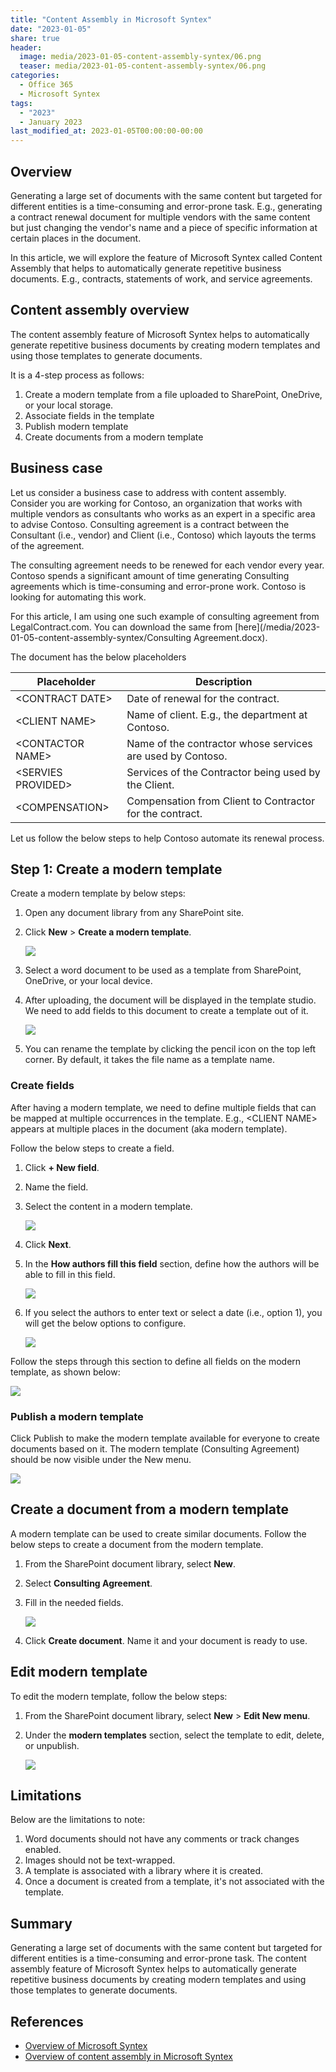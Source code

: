 ```yaml
---
title: "Content Assembly in Microsoft Syntex"
date: "2023-01-05"
share: true
header:
  image: media/2023-01-05-content-assembly-syntex/06.png
  teaser: media/2023-01-05-content-assembly-syntex/06.png
categories:
  - Office 365
  - Microsoft Syntex
tags:
  - "2023"
  - January 2023
last_modified_at: 2023-01-05T00:00:00-00:00
---
```

## Overview

Generating a large set of documents with the same content but targeted for different entities is a time-consuming and error-prone task. E.g., generating a contract renewal document for multiple vendors with the same content but just changing the vendor's name and a piece of specific information at certain places in the document.

In this article, we will explore the feature of Microsoft Syntex called Content Assembly that helps to automatically generate repetitive business documents. E.g., contracts, statements of work, and service agreements.


## Content assembly overview

The content assembly feature of Microsoft Syntex helps to automatically generate repetitive business documents by creating modern templates and using those templates to generate documents.

It is a 4-step process as follows:

1. Create a modern template from a file uploaded to SharePoint, OneDrive, or your local storage.
2. Associate fields in the template
3. Publish modern template
4. Create documents from a modern template


## Business case

Let us consider a business case to address with content assembly. Consider you are working for Contoso, an organization that works with multiple vendors as consultants who works as an expert in a specific area to advise Contoso. Consulting agreement is a contract between the Consultant (i.e., vendor) and Client (i.e., Contoso) which layouts the terms of the agreement.

The consulting agreement needs to be renewed for each vendor every year. Contoso spends a significant amount of time generating Consulting agreements which is time-consuming and error-prone work. Contoso is looking for automating this work.

For this article, I am using one such example of consulting agreement from LegalContract.com. You can download the same from [here](/media/2023-01-05-content-assembly-syntex/Consulting Agreement.docx).

The document has the below placeholders

| **Placeholder** | **Description** |
| --- | --- |
| \<CONTRACT DATE\> | Date of renewal for the contract. |
| \<CLIENT NAME\> | Name of client. E.g., the department at Contoso. |
| \<CONTACTOR NAME\> | Name of the contractor whose services are used by Contoso. |
| \<SERVIES PROVIDED\> | Services of the Contractor being used by the Client. |
| \<COMPENSATION\> | Compensation from Client to Contractor for the contract. |

Let us follow the below steps to help Contoso automate its renewal process.


## Step 1: Create a modern template

Create a modern template by below steps:

1. Open any document library from any SharePoint site.
2. Click **New** \> **Create a modern template**.

    ![](/media/2023-01-05-content-assembly-syntex/01.png)

3. Select a word document to be used as a template from SharePoint, OneDrive, or your local device.
4. After uploading, the document will be displayed in the template studio. We need to add fields to this document to create a template out of it.

    ![](/media/2023-01-05-content-assembly-syntex/02.png)

5. You can rename the template by clicking the pencil icon on the top left corner. By default, it takes the file name as a template name.


### Create fields

After having a modern template, we need to define multiple fields that can be mapped at multiple occurrences in the template. E.g., \<CLIENT NAME\> appears at multiple places in the document (aka modern template).

Follow the below steps to create a field.

1. Click **+ New field**.
2. Name the field.
3. Select the content in a modern template.

    ![](/media/2023-01-05-content-assembly-syntex/03.png)

4. Click **Next**.
5. In the **How authors fill this field** section, define how the authors will be able to fill in this field.

    ![](/media/2023-01-05-content-assembly-syntex/04.png)

6. If you select the authors to enter text or select a date (i.e., option 1), you will get the below options to configure.

    ![](/media/2023-01-05-content-assembly-syntex/05.png)

Follow the steps through this section to define all fields on the modern template, as shown below:

![](/media/2023-01-05-content-assembly-syntex/06.png)


### Publish a modern template

Click Publish to make the modern template available for everyone to create documents based on it. The modern template (Consulting Agreement) should be now visible under the New menu.

![](/media/2023-01-05-content-assembly-syntex/07.png)


## Create a document from a modern template

A modern template can be used to create similar documents. Follow the below steps to create a document from the modern template.

1. From the SharePoint document library, select **New**.
2. Select **Consulting Agreement**.
3. Fill in the needed fields.

    ![](/media/2023-01-05-content-assembly-syntex/08.png)

4. Click **Create document**. Name it and your document is ready to use.


## Edit modern template

To edit the modern template, follow the below steps:

1. From the SharePoint document library, select **New** \> **Edit New menu**.
2. Under the **modern templates** section, select the template to edit, delete, or unpublish.

    ![](/media/2023-01-05-content-assembly-syntex/09.png)


## Limitations

Below are the limitations to note:

1. Word documents should not have any comments or track changes enabled.
2. Images should not be text-wrapped.
3. A template is associated with a library where it is created.
4. Once a document is created from a template, it's not associated with the template.


## Summary

Generating a large set of documents with the same content but targeted for different entities is a time-consuming and error-prone task. The content assembly feature of Microsoft Syntex helps to automatically generate repetitive business documents by creating modern templates and using those templates to generate documents.


## References

- [Overview of Microsoft Syntex](https://learn.microsoft.com/en-us/microsoft-365/contentunderstanding/syntex-overview?WT.mc_id=M365-MVP-5003693)
- [Overview of content assembly in Microsoft Syntex](https://learn.microsoft.com/en-us/microsoft-365/contentunderstanding/content-assembly?WT.mc_id=M365-MVP-5003693)
